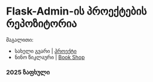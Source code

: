 # Flask-Admin-ის პროექტების რეპოზიტორია

მაგალითი:
- სახელი გვარი | [პროექტი](/მისამართი)
- ნინო წიკლაური | [Book Shop](/Chapter09_Admin/Projects/Nino_Tsiklauri/app.py)

### 2025 ზაფხული
